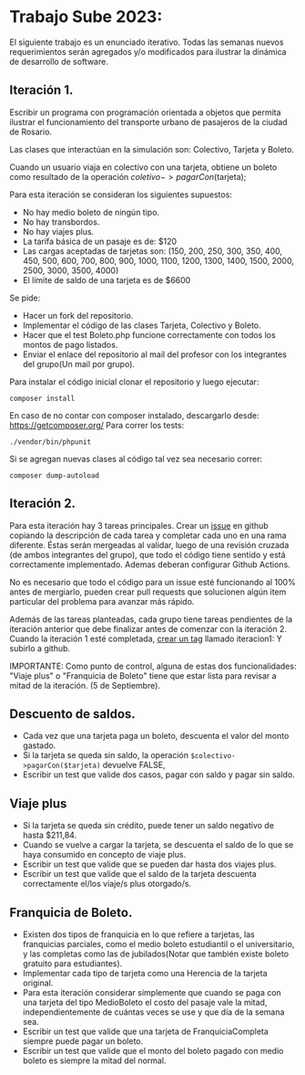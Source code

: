 # Trabajo Sube 2023:
El siguiente trabajo es un enunciado iterativo. Todas las semanas nuevos requerimientos serán agregados y/o modificados para ilustrar la dinámica de desarrollo de software.

## Iteración 1.

Escribir un programa con programación orientada a objetos que permita ilustrar el funcionamiento del transporte urbano de pasajeros de la ciudad de Rosario.

Las clases que interactúan en la simulación son: Colectivo, Tarjeta y Boleto.

Cuando un usuario viaja en colectivo con una tarjeta, obtiene un boleto como resultado de la operación $coletivo->pagarCon($tarjeta);


Para esta iteración se consideran los siguientes supuestos:

- No hay medio boleto de ningún tipo.
- No hay transbordos.
- No hay viajes plus.
- La tarifa básica de un pasaje es de: $120
- Las cargas aceptadas de tarjetas son: (150, 200, 250, 300, 350, 400, 450, 500, 600, 700, 800, 900, 1000, 1100, 1200, 1300, 1400, 1500, 2000, 2500, 3000, 3500, 4000)
- El límite de saldo de una tarjeta es de $6600

Se pide:

- Hacer un fork del repositorio.
- Implementar el código de las clases Tarjeta, Colectivo y Boleto.
- Hacer que el test Boleto.php funcione correctamente con todos los montos de pago listados.
- Enviar el enlace del repositorio al mail del profesor con los integrantes del grupo(Un mail por grupo).


Para instalar el código inicial clonar el repositorio y luego ejecutar:
```
composer install
```

En caso de no contar con composer instalado, descargarlo desde: https://getcomposer.org/
Para correr los tests:
```
./vendor/bin/phpunit
```

Si se agregan nuevas clases al código tal vez sea necesario correr:
```
composer dump-autoload
```

## Iteración 2.
Para esta iteración hay 3 tareas principales. Crear un [issue](https://docs.github.com/es/issues/tracking-your-work-with-issues/creating-an-issue) en github copiando la descripción de cada tarea y completar cada uno en una rama diferente. Éstas serán mergeadas al validar, luego de una revisión cruzada (de ambos integrantes del grupo), que todo el código tiene sentido y está correctamente implementado. Ademas deberan configurar Github Actions.

No es necesario que todo el código para un issue esté funcionando al 100% antes de mergiarlo, pueden crear pull requests que solucionen algún item particular del problema para avanzar más rápido.

Además de las tareas planteadas, cada grupo tiene tareas pendientes de la iteración anterior que debe finalizar antes de comenzar con la iteración 2. Cuando la iteración 1 esté completada, [crear un tag](https://www.youtube.com/watch?v=5DkX3HFgklM) llamado iteracion1: Y subirlo a github.

IMPORTANTE: Como punto de control, alguna de estas dos funcionalidades: "Viaje plus" o "Franquicia de Boleto" tiene que estar lista para revisar a mitad de la iteración. (5 de Septiembre).

## Descuento de saldos.
- Cada vez que una tarjeta paga un boleto, descuenta el valor del monto gastado.
- Si la tarjeta se queda sin saldo, la operación ```$colectivo->pagarCon($tarjeta)``` devuelve FALSE,
- Escribir un test que valide dos casos, pagar con saldo y pagar sin saldo.

## Viaje plus
- Si la tarjeta se queda sin crédito, puede tener un saldo negativo de hasta $211,84.
- Cuando se vuelve a cargar la tarjeta, se descuenta el saldo de lo que se haya consumido en concepto de viaje plus.
- Escribir un test que valide que se pueden dar hasta dos viajes plus.
- Escribir un test que valide que el saldo de la tarjeta descuenta correctamente el/los viaje/s plus otorgado/s.

## Franquicia de Boleto.
- Existen dos tipos de franquicia en lo que refiere a tarjetas, las franquicias parciales, como el medio boleto estudiantil o el universitario, y las completas como las de jubilados(Notar que también existe boleto gratuito para estudiantes).
- Implementar cada tipo de tarjeta como una Herencia de la tarjeta original.
- Para esta iteración considerar simplemente que cuando se paga con una tarjeta del tipo MedioBoleto el costo del pasaje vale la mitad, independientemente de cuántas veces se use y que día de la semana sea.
- Escribir un test que valide que una tarjeta de FranquiciaCompleta siempre puede pagar un boleto.
- Escribir un test que valide que el monto del boleto pagado con medio boleto es siempre la mitad del normal.

